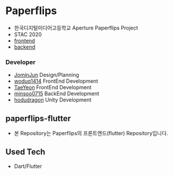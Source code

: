# Paperflips
- 한국디지털미디어고등학교 Aperture Paperflips Project
- STAC 2020
- [frontend](https://github.com/ApertureInDimigo/paperflips_flutter)
- [backend](https://github.com/minsoo0715/paperflips-backend)

### Developer
- [JominJun](https://github.com/JominJun) Design/Planning
- [woduq1414](https://github.com/woduq1414) FrontEnd Development
- [TaeYeon](https://github.com/xodus0721) FrontEnd Development
- [minsoo0715](https://github.com/minsoo0715) BackEnd Development
- [hodudragon](https://github.com/hodudragon) Unity Development

## paperflips-flutter
   - 본 Repository는 Paperflips의 프론트엔드(flutter) Repository입니다.

## Used Tech
 - Dart/Flutter


